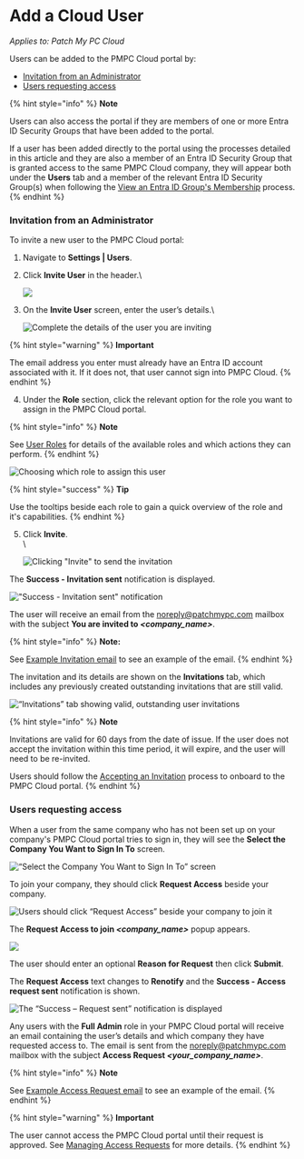 # Add a Cloud User

_Applies to: Patch My PC Cloud_

Users can be added to the PMPC Cloud portal by:

* [Invitation from an Administrator](add-a-cloud-user.md#invitation-from-an-administrator)
* [Users requesting access](add-a-cloud-user.md#users-requesting-access)

{% hint style="info" %}
**Note**

Users can also access the portal if they are members of one or more Entra ID Security Groups that have been added to the portal.

If a user has been added directly to the portal using the processes detailed in this article and they are also a member of an Entra ID Security Group that is granted access to the same PMPC Cloud company, they will appear both under the **Users** tab and a member of the relevant Entra ID Security Group(s) when following the [View an Entra ID Group's Membership](using-entra-id-security-groups-in-cloud/view-an-entra-id-groups-membership-in-cloud.md) process.
{% endhint %}

### Invitation from an Administrator

To invite a new user to the PMPC Cloud portal:

1. Navigate to **Settings | Users**.
2.  Click **Invite User** in the header.\


    ![](/_images/image-(722).png "")
3.  On the **Invite User** screen, enter the user’s details.\


    ![Complete the details of the user you are inviting](/_images/image-(2119).png "Complete the details of the user you are inviting")

{% hint style="warning" %}
**Important**

The email address you enter must already have an Entra ID account associated with it. If it does not, that user cannot sign into PMPC Cloud.
{% endhint %}

4. Under the **Role** section, click the relevant option for the role you want to assign in the PMPC Cloud portal.

{% hint style="info" %}
**Note**

See [User Roles](cloud-user-roles-reference.md) for details of the available roles and which actions they can perform.
{% endhint %}

![Choosing which role to assign this user](/_images/image-(2120).png "Choosing which role to assign this user")

{% hint style="success" %}
**Tip**

Use the tooltips beside each role to gain a quick overview of the role and it's capabilities.
{% endhint %}

5.  Click **Invite**.\
    \


    ![Clicking &#x22;Invite&#x22; to send the invitation](/_images/image-(2122).png "Clicking &#x22;Invite&#x22; to send the invitation")

The **Success - Invitation sent** notification is displayed.

![&#x22;Success - Invitation sent&#x22; notification](/_images/image-(725).png "&#x22;Success - Invitation sent&#x22; notification")

The user will receive an email from the [noreply@patchmypc.com](mailto:noreply@patchmypc.com) mailbox with the subject **You are invited to&#x20;**_**\<company\_name>**_.

{% hint style="info" %}
**Note:**

See [Example Invitation email](../../cloud-reference/cloud-email-reference/example-cloud-invitation-email.md) to see an example of the email.
{% endhint %}

The invitation and its details are shown on the **Invitations** tab, which includes any previously created outstanding invitations that are still valid.

![“Invitations” tab showing valid, outstanding user invitations](/_images/image-(728).png "“Invitations” tab showing valid, outstanding user invitations")

{% hint style="info" %}
**Note**

Invitations are valid for 60 days from the date of issue. If the user does not accept the invitation within this time period, it will expire, and the user will need to be re-invited.

Users should follow the [Accepting an Invitation](manage-cloud-invitations/accept-a-cloud-invitation.md) process to onboard to the PMPC Cloud portal.
{% endhint %}

### Users requesting access

When a user from the same company who has not been set up on your company's PMPC Cloud portal tries to sign in, they will see the **Select the Company You Want to Sign In To** screen.

![“Select the Company You Want to Sign In To” screen](/_images/image-(1378).png "“Select the Company You Want to Sign In To” screen")

To join your company, they should click **Request Access** beside your company.

![Users should click “Request Access” beside your company to join it](/_images/image-(1379).png "Users should click “Request Access” beside your company to join it")

The **Request Access to join&#x20;**_**\<company\_name>**_ popup appears.

![](/_images/image-(616).png "")

The user should enter an optional **Reason for Request** then click **Submit**.&#x20;

The **Request Access** text changes to **Renotify** and the **Success - Access request sent** notification is shown.

![The “Success – Request sent” notification is displayed](/_images/image-(617).png "The “Success – Request sent” notification is displayed")

Any users with the **Full Admin** role in your PMPC Cloud portal will receive an email containing the user’s details and which company they have requested access to. The email is sent from the [noreply@patchmypc.com](mailto:noreply@patchmypc.com) mailbox with the subject **Access Request&#x20;**_**\<your\_company\_name>**_.

{% hint style="info" %}
**Note**

See [Example Access Request email](../../cloud-reference/cloud-email-reference/example-cloud-access-request-email.md) to see an example of the email.
{% endhint %}

{% hint style="warning" %}
**Important**

The user cannot access the PMPC Cloud portal until their request is approved. See [Managing Access Requests](manage-cloud-access-requests/) for more details.
{% endhint %}
